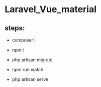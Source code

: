 # Laravel_Vue_material

## steps:

- composer i

- npm i

- php artisan migrate

- npm run watch

- php artisan serve

